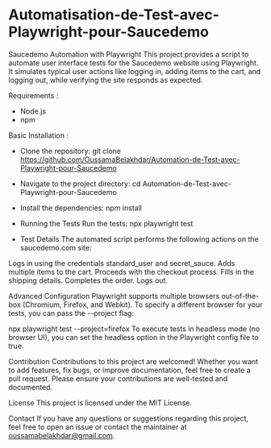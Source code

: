 # Automatisation-de-Test-avec-Playwright-pour-Saucedemo
Saucedemo Automation with Playwright
This project provides a script to automate user interface tests for the Saucedemo website using Playwright. It simulates typical user actions like logging in, adding items to the cart, and logging out, while verifying the site responds as expected.

Requirements :
- Node.js
- npm

Basic Installation :
- Clone the repository:
git clone https://github.com/OussamaBelakhdar/Automation-de-Test-avec-Playwright-pour-Saucedemo

- Navigate to the project directory:
cd Automation-de-Test-avec-Playwright-pour-Saucedemo

- Install the dependencies:
npm install

- Running the Tests
Run the tests:
npx playwright test

- Test Details
The automated script performs the following actions on the saucedemo.com site:

Logs in using the credentials standard_user and secret_sauce.
Adds multiple items to the cart.
Proceeds with the checkout process.
Fills in the shipping details.
Completes the order.
Logs out.

Advanced Configuration
Playwright supports multiple browsers out-of-the-box (Chromium, Firefox, and Webkit). To specify a different browser for your tests, you can pass the --project flag:

npx playwright test --project=firefox
To execute tests in headless mode (no browser UI), you can set the headless option in the Playwright config file to true.

Contribution
Contributions to this project are welcomed! Whether you want to add features, fix bugs, or improve documentation, feel free to create a pull request. Please ensure your contributions are well-tested and documented.

License
This project is licensed under the MIT License.

Contact
If you have any questions or suggestions regarding this project, feel free to open an issue or contact the maintainer at oussamabelakhdar@gmail.com.
